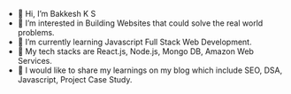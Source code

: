 - 👋 Hi, I’m Bakkesh K S
- 👀 I’m interested in Building Websites that could solve the real world problems.
- 🌱 I’m currently learning Javascript Full Stack Web Development.
- 💞️ My tech stacks are React.js, Node.js, Mongo DB, Amazon Web Services.
- 💞️ I would like to share my learnings on my blog which include SEO, DSA, Javascript, Project Case Study.   

<!---
bakkeshks/bakkeshks is a ✨ special ✨ repository because its `README.md` (this file) appears on your GitHub profile.
You can click the Preview link to take a look at your changes.
--->
